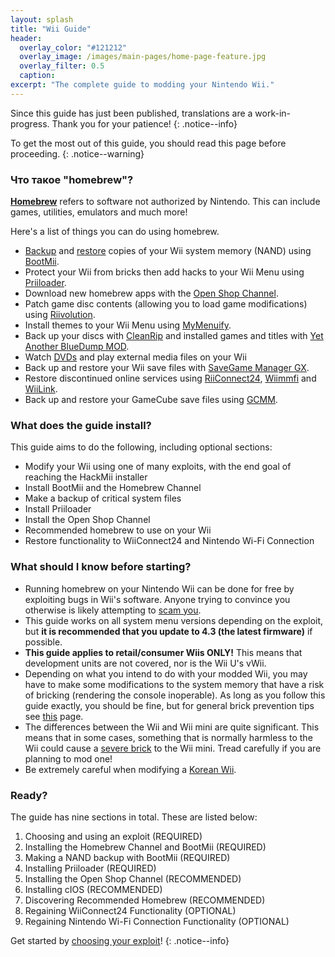 ```yaml
---
layout: splash
title: "Wii Guide"
header:
  overlay_color: "#121212"
  overlay_image: /images/main-pages/home-page-feature.jpg
  overlay_filter: 0.5
  caption:
excerpt: "The complete guide to modding your Nintendo Wii."
---
```


Since this guide has just been published, translations are a work-in-progress. Thank you for your patience!
{: .notice--info}

To get the most out of this guide, you should read this page before proceeding.
{: .notice--warning}

### Что такое "homebrew"?

[**Homebrew**](https://en.wikipedia.org/wiki/Homebrew_(video_games)) refers to software not authorized by Nintendo. This can include games, utilities, emulators and much more!

Here's a list of things you can do using homebrew.

+ [Backup](bootmii) and [restore](bootmiirecover) copies of your Wii system memory (NAND) using [BootMii](hbc).
+ Protect your Wii from bricks then add hacks to your Wii Menu using [Priiloader](priiloader).
+ Download new homebrew apps with the [Open Shop Channel](hbb).
+ Patch game disc contents (allowing you to load game modifications) using [Riivolution](riivolution).
+ Install themes to your Wii Menu using [MyMenuify](themes).
+ Back up your discs with [CleanRip](/dump-games) and installed games and titles with [Yet Another BlueDump MOD](dump-wads).
+ Watch [DVDs](recommended-homebrew#entertainment) and play external media files on your Wii
+ Back up and restore your Wii save files with [SaveGame Manager GX](https://oscwii.org/library/app/savegame_manager_gx).
+ Restore discontinued online services using [RiiConnect24](riiconnect24), [Wiimmfi](wiimmfi) and [WiiLink](wiilink).
+ Back up and restore your GameCube save files using [GCMM](gcsaves).

### What does the guide install?

This guide aims to do the following, including optional sections:

+ Modify your Wii using one of many exploits, with the end goal of reaching the HackMii installer
+ Install BootMii and the Homebrew Channel
+ Make a backup of critical system files
+ Install Priiloader
+ Install the Open Shop Channel
+ Recommended homebrew to use on your Wii
+ Restore functionality to WiiConnect24 and Nintendo Wi-Fi Connection

### What should I know before starting?

+ Running homebrew on your Nintendo Wii can be done for free by exploiting bugs in Wii's software. Anyone trying to convince you otherwise is likely attempting to [scam you](https://hbc.hackmii.com/scam).
+ This guide works on all system menu versions depending on the exploit, but **it is recommended that you update to 4.3 (the latest firmware)** if possible.
+ **This guide applies to retail/consumer Wiis ONLY!** This means that development units are not covered, nor is the Wii U's vWii.
+ Depending on what you intend to do with your modded Wii, you may have to make some modifications to the system memory that have a risk of bricking (rendering the console inoperable). As long as you follow this guide exactly, you should be fine, but for general brick prevention tips see [this](bricks#brick-prevention) page.
+ The differences between the Wii and Wii mini are quite significant. This means that in some cases, something that is normally harmless to the Wii could cause a [severe brick](bricks#wi-fi-brick) to the Wii mini. Tread carefully if you are planning to mod one!
+ Be extremely careful when modifying a [Korean Wii](bricks#korean-kiierror-003-brick).

### Ready?

The guide has nine sections in total. These are listed below:

1. Choosing and using an exploit (REQUIRED)
1. Installing the Homebrew Channel and BootMii (REQUIRED)
1. Making a NAND backup with BootMii (REQUIRED)
1. Installing Priiloader (REQUIRED)
1. Installing the Open Shop Channel (RECOMMENDED)
1. Installing cIOS (RECOMMENDED)
1. Discovering Recommended Homebrew (RECOMMENDED)
1. Regaining WiiConnect24 Functionality (OPTIONAL)
1. Regaining Nintendo Wi-Fi Connection Functionality (OPTIONAL)

Get started by [choosing your exploit](get-started)!
{: .notice--info}
